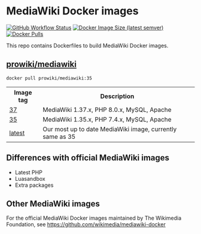 # MediaWiki Docker images

[![GitHub Workflow Status](https://img.shields.io/github/workflow/status/ProfessionalWiki/mw-docker/Docker%20Build)](https://github.com/ProfessionalWiki/mw-docker/actions?query=workflow%3A"Docker+Build")
[![Docker Image Size (latest semver)](https://img.shields.io/docker/image-size/prowiki/mediawiki)](https://hub.docker.com/r/prowiki/mediawiki)
[![Docker Pulls](https://img.shields.io/docker/pulls/prowiki/mediawiki)](https://hub.docker.com/r/prowiki/mediawiki)

This repo contains Dockerfiles to build MediaWiki Docker images.

## [prowiki/mediawiki](https://hub.docker.com/repository/docker/prowiki/mediawiki)

    docker pull prowiki/mediawiki:35

<table>
	<tr>
		<th>Image tag</th>
		<th>Description</th>
	</tr>
	<tr>
		<td><a href="https://hub.docker.com/repository/docker/prowiki/mediawiki/tags?page=1&name=37">37</a></td>
		<td>MediaWiki 1.37.x, PHP 8.0.x, MySQL, Apache</td>
	</tr>
	<tr>
		<td><a href="https://hub.docker.com/repository/docker/prowiki/mediawiki/tags?page=1&name=35">35</a></td>
		<td>MediaWiki 1.35.x, PHP 7.4.x, MySQL, Apache</td>
	</tr>
	<tr>
		<td><a href="https://hub.docker.com/repository/docker/prowiki/mediawiki/tags?page=1&name=latest">latest</a></td>
		<td>Our most up to date MediaWiki image, currently same as 35</td>
	</tr>
</table>

## Differences with official MediaWiki images

* Latest PHP
* Luasandbox
* Extra packages

## Other MediaWiki images

For the official MediaWiki Docker images maintained by The Wikimedia Foundation, see https://github.com/wikimedia/mediawiki-docker

